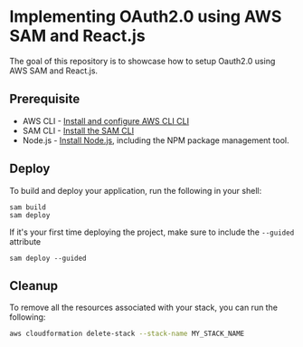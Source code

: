 # Implementing OAuth2.0 using AWS SAM and React.js

The goal of this repository is to showcase how to setup Oauth2.0 using AWS SAM and React.js.

## Prerequisite

- AWS CLI - [Install and configure AWS CLI CLI](https://docs.aws.amazon.com/cli/latest/userguide/cli-configure-quickstart.html)
- SAM CLI - [Install the SAM CLI](https://docs.aws.amazon.com/serverless-application-model/latest/developerguide/serverless-sam-cli-install.html)
- Node.js - [Install Node.js](https://nodejs.org/en/), including the NPM package management tool.

## Deploy

To build and deploy your application, run the following in your shell:

```
sam build
sam deploy
```

If it's your first time deploying the project, make sure to include the `--guided` attribute

```
sam deploy --guided
```

## Cleanup

To remove all the resources associated with your stack, you can run the following:

```bash
aws cloudformation delete-stack --stack-name MY_STACK_NAME
```
